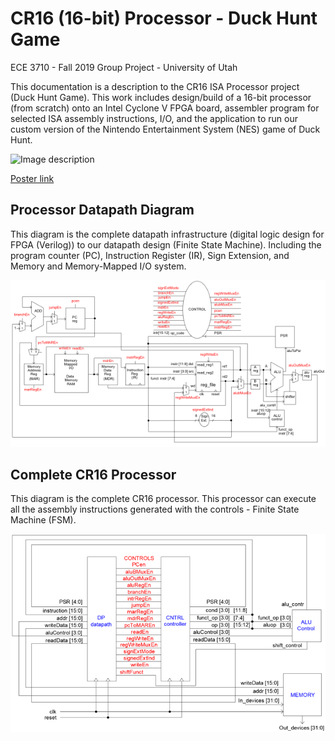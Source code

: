# CR16 (16-bit) Processor - Duck Hunt Game

ECE 3710 - Fall 2019 Group Project - University of Utah

This documentation is a description to the CR16 ISA Processor project (Duck Hunt Game). This work includes design/build of a 16-bit processor (from scratch) onto an Intel Cyclone V FPGA board, assembler program for selected ISA assembly instructions, I/O, and the application to run our custom version of the Nintendo Entertainment System (NES) game of Duck Hunt.

![Image description](images/duck_hunt_poster.png)

[Poster link](images/DuckHunt_Poster.pdf)

## Processor Datapath Diagram

This diagram is the complete datapath infrastructure (digital logic design for FPGA (Verilog)) to our datapath design (Finite State Machine). Including the program counter (PC), Instruction Register (IR), Sign Extension, and Memory and Memory-Mapped I/O system.

![Image description](images/datapath.png)

## Complete CR16 Processor

This diagram is the complete CR16 processor. This processor can execute all the assembly instructions generated with the controls - Finite State Machine (FSM).

![Image description](images/completeProcessor.png)
